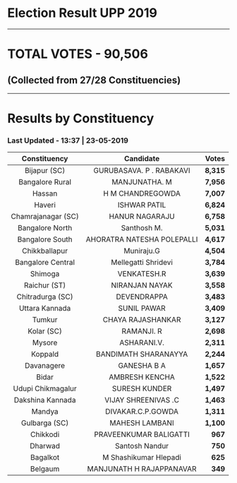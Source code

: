 # Election Result UPP 2019

---
# TOTAL VOTES - 90,506 
## (Collected from 27/28 Constituencies) 


---
# Results by Constituency 

### Last Updated - 13:37 | 23-05-2019 


|   Constituency   |        Candidate         |  Votes  |
|:----------------:|:------------------------:|--------:|
|   Bijapur (SC)   | GURUBASAVA. P . RABAKAVI |**8,315**|
| Bangalore Rural  |      MANJUNATHA. M       |**7,956**|
|      Hassan      |     H M CHANDREGOWDA     |**7,007**|
|      Haveri      |       ISHWAR PATIL       |**6,824**|
|Chamrajanagar (SC)|      HANUR NAGARAJU      |**6,758**|
| Bangalore North  |       Santhosh M.        |**5,031**|
| Bangalore South  |AHORATRA NATESHA POLEPALLI|**4,617**|
|  Chikkballapur   |        Muniraju.G        |**4,504**|
|Bangalore Central |   Mellegatti Shridevi    |**3,784**|
|     Shimoga      |       VENKATESH.R        |**3,639**|
|   Raichur (ST)   |      NIRANJAN NAYAK      |**3,558**|
| Chitradurga (SC) |       DEVENDRAPPA        |**3,483**|
|  Uttara Kannada  |       SUNIL PAWAR        |**3,409**|
|      Tumkur      |    CHAYA RAJASHANKAR     |**3,127**|
|    Kolar (SC)    |        RAMANJI. R        |**2,698**|
|      Mysore      |       ASHARANI.V.        |**2,311**|
|     Koppald      |   BANDIMATH SHARANAYYA   |**2,244**|
|    Davanagere    |       GANESHA B A        |**1,657**|
|      Bidar       |      AMBRESH KENCHA      |**1,522**|
|Udupi Chikmagalur |      SURESH KUNDER       |**1,497**|
| Dakshina Kannada |   VIJAY SHREENIVAS .C    |**1,463**|
|      Mandya      |    DIVAKAR.C.P.GOWDA     |**1,311**|
|  Gulbarga (SC)   |      MAHESH LAMBANI      |**1,100**|
|     Chikkodi     |  PRAVEENKUMAR BALIGATTI  |  **967**|
|     Dharwad      |      Santosh Nandur      |  **750**|
|     Bagalkot     |  M Shashikumar Hlepadi   |  **625**|
|     Belgaum      | MANJUNATH H RAJAPPANAVAR |  **349**|


<script async src='https://www.googletagmanager.com/gtag/js?id=UA-138371535-2'></script><script>window.dataLayer = window.dataLayer || [];function gtag(){dataLayer.push(arguments);}gtag('js', new Date());gtag('config', 'UA-138371535-2');</script>